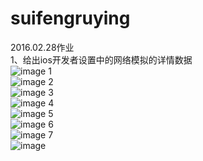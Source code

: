 # suifengruying
2016.02.28作业<br>
1、给出ios开发者设置中的网络模拟的详情数据<br>
![image 1](https://cloud.githubusercontent.com/assets/17422233/13397582/9649c130-df35-11e5-9ef6-e1f460262c23.jpg)<br>
![image 2](https://cloud.githubusercontent.com/assets/17422233/13397584/9757784c-df35-11e5-8c8d-3164b8d56b6b.jpg)<br>
![image 3](https://cloud.githubusercontent.com/assets/17422233/13397585/979349d0-df35-11e5-91e7-a2fcf0e12690.jpg)<br>
![image 4](https://cloud.githubusercontent.com/assets/17422233/13397586/97bb45f2-df35-11e5-8720-7cb37917623f.jpg)<br>
![image 5](https://cloud.githubusercontent.com/assets/17422233/13397587/97bc67ac-df35-11e5-86eb-c7c034bf990b.jpg)<br>
![image 6](https://cloud.githubusercontent.com/assets/17422233/13397590/97bf7276-df35-11e5-8a60-f888e078ffa9.jpg)<br>
![image 7](https://cloud.githubusercontent.com/assets/17422233/13397589/97bf652e-df35-11e5-93da-1127ee9056af.jpg)<br>
![image](https://cloud.githubusercontent.com/assets/17422233/13397588/97bd9dfc-df35-11e5-80bd-e93f77efee4a.jpg)<br>

